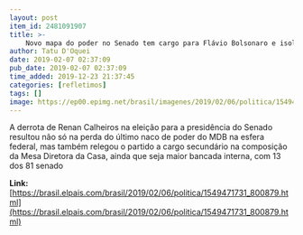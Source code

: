 ```yaml
---
layout: post
item_id: 2481091907
title: >-
    Novo mapa do poder no Senado tem cargo para Flávio Bolsonaro e isola MDB e PT
author: Tatu D'Oquei
date: 2019-02-07 02:37:09
pub_date: 2019-02-07 02:37:09
time_added: 2019-12-23 21:37:45
categories: [refletimos]
tags: []
image: https://ep00.epimg.net/brasil/imagenes/2019/02/06/politica/1549471731_800879_1549483477_rrss_normal.jpg
---
```


A derrota de Renan Calheiros na eleição para a presidência do Senado resultou não só na perda do último naco de poder do MDB na esfera federal, mas também relegou o partido a cargo secundário na composição da Mesa Diretora da Casa, ainda que seja maior bancada interna, com 13 dos 81 senado

**Link:** [https://brasil.elpais.com/brasil/2019/02/06/politica/1549471731_800879.html](https://brasil.elpais.com/brasil/2019/02/06/politica/1549471731_800879.html)

